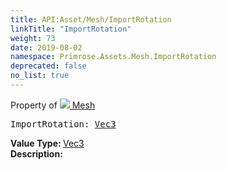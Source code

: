 ```yaml
---
title: API:Asset/Mesh/ImportRotation
linkTitle: "ImportRotation"
weight: 73
date: 2019-08-02
namespace: Primrose.Assets.Mesh.ImportRotation
deprecated: false
no_list: true
---
```

Property of <a href="/docs/api-reference/Class/Mesh"><img src="/icons/silk/default.png"/>&nbsp;Mesh</a>
<pre class="method-declaration">
ImportRotation: <a class="type" href="/docs/api-reference/DataType/Vec3">Vec3</a></pre>
<b>Value Type: </b>
<a class="type" href="/docs/api-reference/DataType/Vec3">Vec3</a>
<br/>
<b>Description: </b>